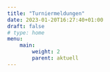 ```yaml
---
title: "Turniermeldungen"
date: 2023-01-20T16:27:40+01:00
draft: false
# type: home
menu:
    main:
        weight: 2
        parent: aktuell
---
```


